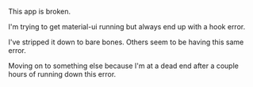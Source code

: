 This app is broken.

I'm trying to get material-ui running but always end up with a hook error.

I've stripped it down to bare bones. Others seem to be having this same error.

Moving on to something else because I'm at a dead end after a couple hours of running down this error.
